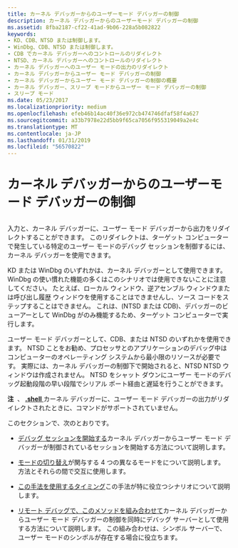 ```yaml
---
title: カーネル デバッガーからのユーザーモード デバッガーの制御
description: カーネル デバッガーからのユーザーモード デバッガーの制御
ms.assetid: 8fba2187-cf22-41ad-9b06-228a5b082822
keywords:
- KD、CDB、NTSD または制御します。
- WinDbg、CDB、NTSD または制御します。
- CDB でカーネル デバッガーへのコントロールのリダイレクト
- NTSD、カーネル デバッガーへのコントロールのリダイレクト
- カーネル デバッガーへのユーザー モードの出力のリダイレクト
- カーネル デバッガーからユーザー モード デバッガーの制御
- カーネル デバッガーからユーザー モード デバッガーの制御の概要
- カーネル デバッガー、スリープ モードからユーザー モード デバッガーの制御
- スリープ モード
ms.date: 05/23/2017
ms.localizationpriority: medium
ms.openlocfilehash: efeb46b14ac40f36e972cb474746dfaf58f4a627
ms.sourcegitcommit: a33b7978e22d5bb9f65ca7056f955319049a2e4c
ms.translationtype: MT
ms.contentlocale: ja-JP
ms.lasthandoff: 01/31/2019
ms.locfileid: "56570822"
---
```

# <a name="controlling-the-user-mode-debugger-from-the-kernel-debugger"></a>カーネル デバッガーからのユーザーモード デバッガーの制御


## <span id="ddk_controlling_the_user_mode_debugger_from_the_kernel_debugger_dbg"></span><span id="DDK_CONTROLLING_THE_USER_MODE_DEBUGGER_FROM_THE_KERNEL_DEBUGGER_DBG"></span>


入力と、カーネル デバッガーに、ユーザー モード デバッガーから出力をリダイレクトすることができます。 このリダイレクトは、ターゲット コンピューターで発生している特定のユーザー モードのデバッグ セッションを制御するには、カーネル デバッガーを使用できます。

KD または WinDbg のいずれかは、カーネル デバッガーとして使用できます。 WinDbg の使い慣れた機能の多くはこのシナリオでは使用できないことに注意してください。 たとえば、ローカル ウィンドウ、逆アセンブル ウィンドウまたは呼び出し履歴 ウィンドウを使用することはできませんし、ソース コードをステップすることはできません。 これは、(NTSD または CDB)、デバッガーのビューアーとして WinDbg がのみ機能するため、ターゲット コンピューターで実行します。

ユーザー モード デバッガーとして、CDB、または NTSD のいずれかを使用できます。 NTSD ことをお勧め、プロセッサとのアプリケーションのデバッグ中はコンピューターのオペレーティング システムから最小限のリソースが必要です。 実際には、カーネル デバッガーの制御下で開始されると、NTSD NTSD ウィンドウは作成されません。 NTSD をシャット ダウンにユーザー モードのデバッグ起動段階の早い段階でシリアル ポート経由と遅延を行うことができます。

**注**  、 [ **.shell** ](-shell--command-shell-.md)カーネル デバッガーに、ユーザー モード デバッガーの出力がリダイレクトされたときに、コマンドがサポートされていません。

 

このセクションで、次のとおりです。

-   [デバッグ セッションを開始する](starting-the-debugging-session.md)カーネル デバッガーからユーザー モード デバッガーが制御されているセッションを開始する方法について説明します。

-   [モードの切り替え](switching-modes.md)が関与する 4 つの異なるモードをについて説明します。 方法とそれらの間で交互に使用します。

-   [この手法を使用するタイミング](when-to-use-this-technique.md)この手法が特に役立つシナリオについて説明します。

-   [リモート デバッグで、このメソッドを組み合わせて](combining-this-method-with-remote-debugging.md)カーネル デバッガーからユーザー モード デバッガーの制御を同時にデバッグ サーバーとして使用する方法について説明します。 この組み合わせは、シンボル サーバーで、ユーザー モードのシンボルが存在する場合に役立ちます。

 

 





